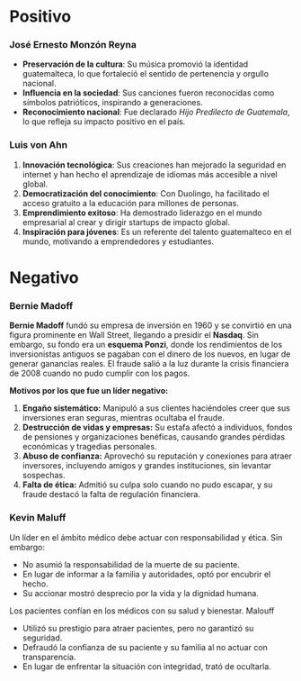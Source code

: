 # Positivo

### José Ernesto Monzón Reyna

- **Preservación de la cultura**: Su música promovió la identidad guatemalteca, lo que fortaleció el sentido de pertenencia y orgullo nacional.
- **Influencia en la sociedad**: Sus canciones fueron reconocidas como símbolos patrióticos, inspirando a generaciones.
- **Reconocimiento nacional**: Fue declarado _Hijo Predilecto de Guatemala_, lo que refleja su impacto positivo en el país.

### Luis von Ahn

1. **Innovación tecnológica**: Sus creaciones han mejorado la seguridad en internet y han hecho el aprendizaje de idiomas más accesible a nivel global.
2. **Democratización del conocimiento**: Con Duolingo, ha facilitado el acceso gratuito a la educación para millones de personas.
3. **Emprendimiento exitoso**: Ha demostrado liderazgo en el mundo empresarial al crear y dirigir startups de impacto global.
4. **Inspiración para jóvenes**: Es un referente del talento guatemalteco en el mundo, motivando a emprendedores y estudiantes.


# Negativo

### Bernie Madoff

**Bernie Madoff** fundó su empresa de inversión en 1960 y se convirtió en una figura prominente en Wall Street, llegando a presidir el **Nasdaq**. Sin embargo, su fondo era un **esquema Ponzi**, donde los rendimientos de los inversionistas antiguos se pagaban con el dinero de los nuevos, en lugar de generar ganancias reales. El fraude salió a la luz durante la crisis financiera de 2008 cuando no pudo cumplir con los pagos.

**Motivos por los que fue un líder negativo:**

1. **Engaño sistemático:** Manipuló a sus clientes haciéndoles creer que sus inversiones eran seguras, mientras ocultaba el fraude.
2. **Destrucción de vidas y empresas:** Su estafa afectó a individuos, fondos de pensiones y organizaciones benéficas, causando grandes pérdidas económicas y tragedias personales.
3. **Abuso de confianza:** Aprovechó su reputación y conexiones para atraer inversores, incluyendo amigos y grandes instituciones, sin levantar sospechas.
4. **Falta de ética:** Admitió su culpa solo cuando no pudo escapar, y su fraude destacó la falta de regulación financiera.

### Kevin Maluff

Un líder en el ámbito médico debe actuar con responsabilidad y ética. Sin embargo:
- No asumió la responsabilidad de la muerte de su paciente.
- En lugar de informar a la familia y autoridades, optó por encubrir el hecho.
- Su accionar mostró desprecio por la vida y la dignidad humana.

Los pacientes confían en los médicos con su salud y bienestar. Malouff
- Utilizó su prestigio para atraer pacientes, pero no garantizó su seguridad.
- Defraudó la confianza de su paciente y su familia al no actuar con transparencia.
- En lugar de enfrentar la situación con integridad, trató de ocultarla.


